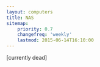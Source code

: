 ```yaml
---
layout: computers
title: NAS
sitemap:
    priority: 0.7
    changefreq: 'weekly'
    lastmod: 2015-06-14T16:10:00
---
```

[currently dead]
